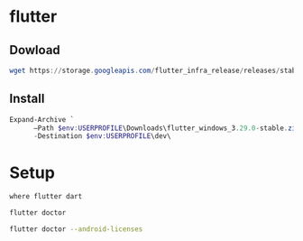 # flutter

## Dowload

```ps1
wget https://storage.googleapis.com/flutter_infra_release/releases/stable/windows/flutter_windows_3.29.0-stable.zip
```

## Install

```ps1
Expand-Archive `
      –Path $env:USERPROFILE\Downloads\flutter_windows_3.29.0-stable.zip `
      -Destination $env:USERPROFILE\dev\
```

# Setup

```sh
where flutter dart
```

```sh
flutter doctor
```

```sh
flutter doctor --android-licenses
```
